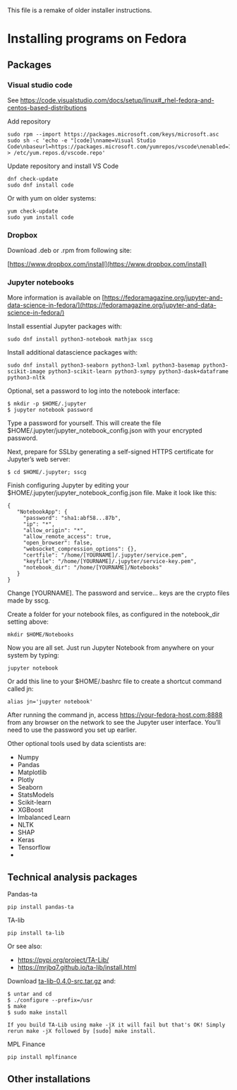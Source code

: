 This file is a remake of older installer instructions.

# Installing programs on Fedora

## Packages

### Visual studio code

See https://code.visualstudio.com/docs/setup/linux#_rhel-fedora-and-centos-based-distributions

Add repository

```
sudo rpm --import https://packages.microsoft.com/keys/microsoft.asc
sudo sh -c 'echo -e "[code]\nname=Visual Studio Code\nbaseurl=https://packages.microsoft.com/yumrepos/vscode\nenabled=1\ngpgcheck=1\ngpgkey=https://packages.microsoft.com/keys/microsoft.asc" > /etc/yum.repos.d/vscode.repo'
```

Update repository and install VS Code

```
dnf check-update
sudo dnf install code
```

Or with yum on older systems:

```
yum check-update
sudo yum install code
```

### Dropbox

Download .deb or .rpm from following site:

[https://www.dropbox.com/install](https://www.dropbox.com/install)

### Jupyter notebooks

More information is available on [https://fedoramagazine.org/jupyter-and-data-science-in-fedora/](https://fedoramagazine.org/jupyter-and-data-science-in-fedora/)

Install essential Jupyter packages with: 

```
sudo dnf install python3-notebook mathjax sscg
```

Install additional datascience packages with: 

```
sudo dnf install python3-seaborn python3-lxml python3-basemap python3-scikit-image python3-scikit-learn python3-sympy python3-dask+dataframe python3-nltk
```

Optional, set a password to log into the notebook interface:

```
$ mkdir -p $HOME/.jupyter
$ jupyter notebook password
```

Type a password for yourself. This will create the file $HOME/.jupyter/jupyter_notebook_config.json with your encrypted password.

Next, prepare for SSLby generating a self-signed HTTPS certificate for Jupyter’s web server: 

```
$ cd $HOME/.jupyter; sscg
```

Finish configuring Jupyter by editing your $HOME/.jupyter/jupyter_notebook_config.json file. Make it look like this:

```
{
   "NotebookApp": {
     "password": "sha1:abf58...87b",
     "ip": "*",
     "allow_origin": "*",
     "allow_remote_access": true,
     "open_browser": false,
     "websocket_compression_options": {},
     "certfile": "/home/[YOURNAME]/.jupyter/service.pem",
     "keyfile": "/home/[YOURNAME]/.jupyter/service-key.pem",
     "notebook_dir": "/home/[YOURNAME]/Notebooks"
   }
} 
```

Change [YOURNAME]. The password and service... keys are the crypto files made by sscg.

Create a folder for your notebook files, as configured in the notebook_dir setting above: 

```
mkdir $HOME/Notebooks
```

Now you are all set. Just run Jupyter Notebook from anywhere on your system by typing: 

```
jupyter notebook
```

Or add this line to your $HOME/.bashrc file to create a shortcut command called jn:

```
alias jn='jupyter notebook'
```

After running the command jn, access https://your-fedora-host.com:8888 from any browser on the network to see the Jupyter user interface. You’ll need to use the password you set up earlier. 

Other optional tools used by data scientists are:

* Numpy
* Pandas
* Matplotlib
* Plotly
* Seaborn
* StatsModels
* Scikit-learn
* XGBoost
* Imbalanced Learn
* NLTK
* SHAP
* Keras
* Tensorflow
* 

## Technical analysis packages

Pandas-ta

```
pip install pandas-ta
```

TA-lib

```
pip install ta-lib
```

Or see also:

* https://pypi.org/project/TA-Lib/
* https://mrjbq7.github.io/ta-lib/install.html

Download [ta-lib-0.4.0-src.tar.gz](http://prdownloads.sourceforge.net/ta-lib/ta-lib-0.4.0-src.tar.gz) and:

```
$ untar and cd
$ ./configure --prefix=/usr
$ make
$ sudo make install
```
    If you build TA-Lib using make -jX it will fail but that's OK! Simply rerun make -jX followed by [sudo] make install.

MPL Finance

```
pip install mplfinance
```

## Other installations

